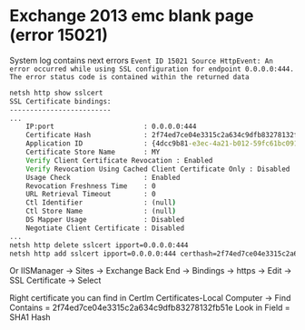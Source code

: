 # Exchange 2013 emc blank page (error 15021)
System log contains next errors 
```Event ID 15021 Source HttpEvent: An error occurred while using SSL configuration for endpoint 0.0.0.0:444. The error status code is contained within the returned data```

```cmd
netsh http show sslcert
SSL Certificate bindings:
-------------------------
...
    IP:port                      : 0.0.0.0:444
    Certificate Hash             : 2f74ed7ce04e3315c2a634c9dfb83278132fb51e
    Application ID               : {4dcc9b81-e3ec-4a21-b012-59fc61bc0914}
    Certificate Store Name       : MY
    Verify Client Certificate Revocation : Enabled
    Verify Revocation Using Cached Client Certificate Only : Disabled
    Usage Check                  : Enabled
    Revocation Freshness Time    : 0
    URL Retrieval Timeout        : 0
    Ctl Identifier               : (null)
    Ctl Store Name               : (null)
    DS Mapper Usage              : Disabled
    Negotiate Client Certificate : Disabled
...
netsh http delete sslcert ipport=0.0.0.0:444
netsh http add sslcert ipport=0.0.0.0:444 certhash=2f74ed7ce04e3315c2a634c9dfb83278132fb51e appid="{4dcc9b81-e3ec-4a21-b012-59fc61bc0914}"
```
Or
IISManager -> Sites -> Exchange Back End -> Bindings -> https -> Edit -> SSL Certificate -> Select

Right certificate you can find in Certlm 
Certificates-Local Computer -> Find 
Contains = 2f74ed7ce04e3315c2a634c9dfb83278132fb51e 
Look in Field = SHA1 Hash 
